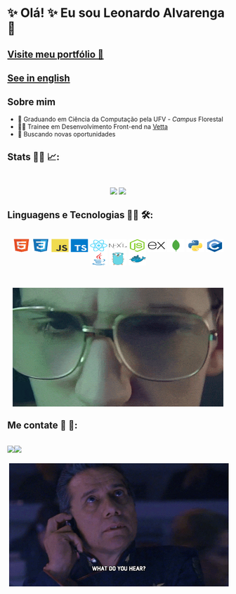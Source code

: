 # ✨ Olá! ✨ Eu sou Leonardo Alvarenga 👋

## [Visite meu portfólio 📖](https://leoalvarenga.dev/)

## [See in english](https://github.com/leo-alvarenga/leo-alvarenga/blob/main/README.md)

## Sobre mim

- 🔭 Graduando em Ciência da Computação pela UFV - _Campus_ Florestal
- 👨‍💻 Trainee em Desenvolvimento Front-end na [Vetta](https://vetta.digital/)
- 👯 Buscando novas oportunidades

## Stats 👨‍💻 📈:

<div align="center">
  <br>

  <a href="https://github.com/leo-alvarenga"></a>
  <img height="180em" src="https://github-readme-stats.vercel.app/api?username=leo-alvarenga&show_icons=true&theme=tokyonight&include_all_commits=true&count_private=true"/>
  <img height="180em" src="https://github-readme-stats.vercel.app/api/top-langs/?username=leo-alvarenga&layout=compact&langs_count=7&theme=tokyonight"/>
</div>

## Linguagens e Tecnologias 👨‍💻 🛠:

<div align="center" style="display: inline_block">
  <br>
  
  <img align="center" alt="Leo-HTML" height="30" width="40" src="https://raw.githubusercontent.com/devicons/devicon/master/icons/html5/html5-original.svg">
  <img align="center" alt="Leo-CSS" height="30" width="40" src="https://raw.githubusercontent.com/devicons/devicon/master/icons/css3/css3-original.svg">
  <img align="center" alt="Leo-Js" height="30" width="40" src="https://raw.githubusercontent.com/devicons/devicon/master/icons/javascript/javascript-original.svg">
  <img align="center" alt="Leo-Ts" height="30" width="40" src="https://raw.githubusercontent.com/devicons/devicon/master/icons/typescript/typescript-original.svg">
  <img align="center" alt="Leo-Reactjs" height="30" width="40" src="https://raw.githubusercontent.com/devicons/devicon/master/icons/react/react-original.svg">
  <img align="center" alt="Leo-Nextjs" height="30" width="40" src="https://raw.githubusercontent.com/devicons/devicon/master/icons/nextjs/nextjs-original-wordmark.svg">
  <img align="center" alt="Leo-Nodejs" height="30" width="40" src="https://raw.githubusercontent.com/devicons/devicon/master/icons/nodejs/nodejs-original.svg">
  <img align="center" alt="Leo-Expressjs" height="30" width="40" src="https://raw.githubusercontent.com/devicons/devicon/master/icons/express/express-original.svg">
  <img align="center" alt="Leo-MongoDb" height="30" width="40" src="https://raw.githubusercontent.com/devicons/devicon/master/icons/mongodb/mongodb-plain.svg">
  
  <img align="center" alt="Leo-Python" height="30" width="40" src="https://raw.githubusercontent.com/devicons/devicon/master/icons/python/python-original.svg">
  <img align="center" alt="Leo-C" height="30" width="40" src="https://raw.githubusercontent.com/devicons/devicon/master/icons/c/c-original.svg">  
  <img align="center" alt="Leo-Java" height="30" width="40" src="https://raw.githubusercontent.com/devicons/devicon/master/icons/java/java-original.svg">
  <img align="center" alt="Leo-Go" height="30" width="40" src="https://raw.githubusercontent.com/devicons/devicon/master/icons/go/go-original.svg">
  
  <img align="center" alt="Leo-Docker" height="30" width="40" src="https://raw.githubusercontent.com/devicons/devicon/master/icons/docker/docker-original.svg">
</div>

<div align="center">
  </br>
  </br>
  </br>
  
  <img align="center" alt="SkillsHackerman" src="https://github.com/leo-alvarenga/leo-alvarenga/blob/main/assets/skills.gif">
</div>

## Me contate 📲 📨:

<p>
  <br>
  
  <a href="mailto:leonardo.a.alvarenga@gmail.com">
    <img align="left" height="40" src="https://img.shields.io/badge/-Gmail-%23333?style=for-the-badge&logo=gmail&logoColor=white" target="_blank">
  </a>
  <a href="https://www.linkedin.com/in/leonardo-a-alvarenga/" target="_blank">
    <img align="left" height="40" src="https://img.shields.io/badge/-LinkedIn-%230077B5?style=for-the-badge&logo=linkedin&logoColor=white" target="_blank">
  </a>
  
  <img align="right" alt="ContatoAdama" src="https://github.com/leo-alvarenga/leo-alvarenga/blob/main/assets/contato.gif">
  
  </br>
</p>
